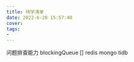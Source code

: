 ```yaml
---
title: 待学清单
date: 2022-6-20 15:57:40
cover: 
tags:
- 
---
```

问题排查能力
blockingQueue []
redis
mongo
tidb
